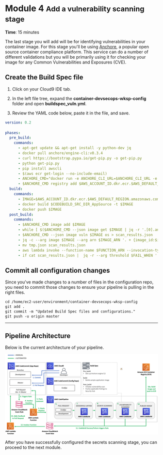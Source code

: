 # Module 4 <small>Add a vulnerability scanning stage</small>

**Time**: 15 minutes

The last stage you will add will be for identifying vulnerabilities in your contaiiner image.  For this stage you'll be using <a href="https://anchore.com/opensource/" target="_blank">Anchore</a>, a popular open source container compliance platform.  This service can do a number of different validations but you will be primarily using it for checking your image for any Common Vulnerabilities and Exposures (CVE).

## Create the Build Spec file

1.  Click on your Cloud9 IDE tab.

2.  In the left file tree, expand the **container-devsecops-wksp-config** folder and open **buildspec_vuln.yml**.

3.  Review the YAML code below, paste it in the file, and save.

```yaml
version: 0.2

phases: 
  pre_build: 
    commands:
      - apt-get update && apt-get install -y python-dev jq
      - docker pull anchore/engine-cli:v0.3.4
      - curl https://bootstrap.pypa.io/get-pip.py -o get-pip.py  
      - python get-pip.py
      - pip install awscli
      - $(aws ecr get-login --no-include-email)
      - ANCHORE_CMD="docker run -e ANCHORE_CLI_URL=$ANCHORE_CLI_URL -e ANCHORE_CLI_USER=$ANCHORE_CLI_USER -e ANCHORE_CLI_PASS=$ANCHORE_CLI_PASS anchore/engine-cli:v0.3.4 anchore-cli"
      - $ANCHORE_CMD registry add $AWS_ACCOUNT_ID.dkr.ecr.$AWS_DEFAULT_REGION.amazonaws.com awsauto awsauto --registry-type=awsecr || return 0
  build: 
    commands:
      - IMAGE=$AWS_ACCOUNT_ID.dkr.ecr.$AWS_DEFAULT_REGION.amazonaws.com/$IMAGE_REPO_NAME
      - docker build $CODEBUILD_SRC_DIR_AppSource -t $IMAGE
      - docker push $IMAGE
  post_build:
    commands:
      - $ANCHORE_CMD image add $IMAGE
      - while [ $($ANCHORE_CMD --json image get $IMAGE | jq -r '.[0].analysis_status') != "analyzed" ]; do sleep 1; done
      - $ANCHORE_CMD --json image vuln $IMAGE os > scan_results.json
      - jq -c --arg image $IMAGE --arg arn $IMAGE_ARN '. + {image_id:$image, image_arn:$arn}' scan_results.json >> tmp.json
      - mv tmp.json scan_results.json
      - aws lambda invoke --function-name $FUNCTION_ARN --invocation-type RequestResponse --payload file://scan_results.json outfile
      - if cat scan_results.json |  jq -r --arg threshold $FAIL_WHEN '.vulnerabilities[] | (.severity==$threshold)' | grep -q true; then echo "Vulnerabilties Found" && exit 1; fi
```

## Commit all configuration changes

Since you've made changes to a number of files in the configuration repo, you need to commit those changes to ensure your pipeline is pulling in the right files.

```
cd /home/ec2-user/environment/container-devsecops-wksp-config
git add .
git commit -m "Updated Build Spec files and configurations."
git push -u origin master
```

---

## Pipeline Architecture

Below is the current architecture of your pipeline.

![Architecture](./images/03-arch.png "Pipeline Architecture")

After you have successfully configured the secrets scanning stage, you can proceed to the next module.